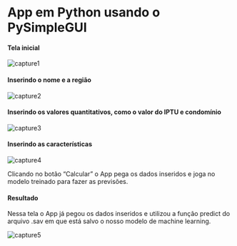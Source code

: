 # App em Python usando o PySimpleGUI

#### Tela inicial
![capture1](https://user-images.githubusercontent.com/40429808/107263901-142eab80-6a21-11eb-9fb1-51a1c0a3d3a7.PNG)

#### Inserindo o nome e a região
![capture2](https://user-images.githubusercontent.com/40429808/107263905-155fd880-6a21-11eb-8b0e-137490ae9831.PNG)

#### Inserindo os valores quantitativos, como o valor do IPTU e condomínio
![capture3](https://user-images.githubusercontent.com/40429808/107263911-16910580-6a21-11eb-82e6-3d379d46af96.PNG)

#### Inserindo as características
![capture4](https://user-images.githubusercontent.com/40429808/107263914-17c23280-6a21-11eb-9f8a-d043c0be6c5f.PNG)

Clicando no botão “Calcular” o App pega os dados inseridos e joga no modelo treinado para fazer as previsões.

#### Resultado
Nessa tela o App já pegou os dados inseridos e utilizou a função predict do arquivo .sav em que está salvo o nosso modelo de machine learning.

![capture5](https://user-images.githubusercontent.com/40429808/107263921-198bf600-6a21-11eb-9e66-f35863b4ce4f.PNG)

